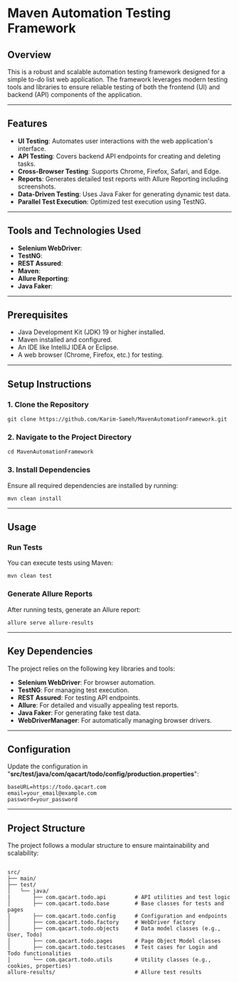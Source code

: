 # Maven Automation Testing Framework

## Overview
This is a robust and scalable automation testing framework designed for a simple to-do list web application. The framework leverages modern testing tools and libraries to ensure reliable testing of both the frontend (UI) and backend (API) components of the application.

---

## Features
- **UI Testing**: Automates user interactions with the web application's interface.
- **API Testing**: Covers backend API endpoints for creating and deleting tasks.
- **Cross-Browser Testing**: Supports Chrome, Firefox, Safari, and Edge.
- **Reports**: Generates detailed test reports with Allure Reporting including screenshots.
- **Data-Driven Testing**: Uses Java Faker for generating dynamic test data.
- **Parallel Test Execution**: Optimized test execution using TestNG.

---

## Tools and Technologies Used
- **Selenium WebDriver**:
- **TestNG**:
- **REST Assured**:
- **Maven**:
- **Allure Reporting**:
- **Java Faker**:

---

## Prerequisites
- Java Development Kit (JDK) 19 or higher installed.
- Maven installed and configured.
- An IDE like IntelliJ IDEA or Eclipse.
- A web browser (Chrome, Firefox, etc.) for testing.

---

## Setup Instructions
### 1. Clone the Repository
```
git clone https://github.com/Karim-Sameh/MavenAutomationFramework.git
```

### 2. Navigate to the Project Directory
```
cd MavenAutomationFramework
```

### 3. Install Dependencies
Ensure all required dependencies are installed by running:
```
mvn clean install
```

---

## Usage
### Run Tests
You can execute tests using Maven:
```
mvn clean test
```
### Generate Allure Reports
After running tests, generate an Allure report:
```
allure serve allure-results
```

---

## Key Dependencies
The project relies on the following key libraries and tools:

- **Selenium WebDriver**: For browser automation.
- **TestNG**: For managing test execution.
- **REST Assured**: For testing API endpoints.
- **Allure**: For detailed and visually appealing test reports.
- **Java Faker**: For generating fake test data.
- **WebDriverManager**: For automatically managing browser drivers.

---

## Configuration
Update the configuration in "**src/test/java/com/qacart/todo/config/production.properties**":
```
baseURL=https://todo.qacart.com
email=your_email@example.com
password=your_password
```

---

## Project Structure
The project follows a modular structure to ensure maintainability and scalability:
```

src/
├── main/
├── test/
│   └── java/
|       ├── com.qacart.todo.api         # API utilities and test logic
│       ├── com.qacart.todo.base        # Base classes for tests and pages
│       ├── com.qacart.todo.config      # Configuration and endpoints
│       ├── com.qacart.todo.factory     # WebDriver factory
│       ├── com.qacart.todo.objects     # Data model classes (e.g., User, Todo)
│       ├── com.qacart.todo.pages       # Page Object Model classes
│       ├── com.qacart.todo.testcases   # Test cases for Login and Todo functionalities
│       └── com.qacart.todo.utils       # Utility classes (e.g., cookies, properties)
allure-results/                         # Allure test results
```

